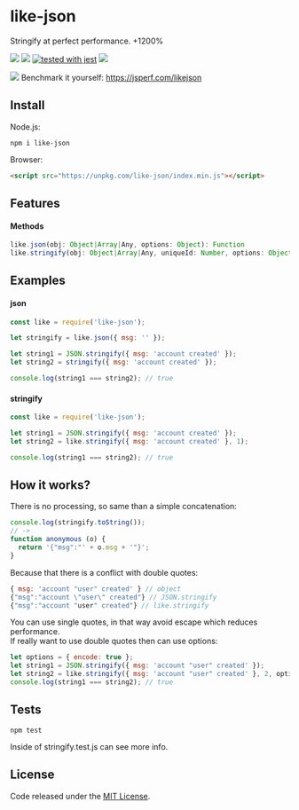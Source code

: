 # like-json

Stringify at perfect performance. +1200%

![](https://img.shields.io/npm/v/like-json.svg) ![](https://img.shields.io/npm/dt/like-json.svg) [![tested with jest](https://img.shields.io/badge/tested_with-jest-99424f.svg)](https://github.com/LuKks/like-json) ![](https://img.shields.io/github/license/LuKks/like-json.svg)

![](https://i.imgur.com/utx06e8.png)
Benchmark it yourself: https://jsperf.com/likejson

## Install
Node.js:
```
npm i like-json
```
Browser:
```html
<script src="https://unpkg.com/like-json/index.min.js"></script>
```

## Features
#### Methods
```javascript
like.json(obj: Object|Array|Any, options: Object): Function
like.stringify(obj: Object|Array|Any, uniqueId: Number, options: Object): String
```

## Examples
#### json
```javascript
const like = require('like-json');

let stringify = like.json({ msg: '' });

let string1 = JSON.stringify({ msg: 'account created' });
let string2 = stringify({ msg: 'account created' });

console.log(string1 === string2); // true
```

#### stringify
```javascript
const like = require('like-json');

let string1 = JSON.stringify({ msg: 'account created' });
let string2 = like.stringify({ msg: 'account created' }, 1);

console.log(string1 === string2); // true
```

## How it works?
There is no processing, so same than a simple concatenation:
```javascript
console.log(stringify.toString());
// ->
function anonymous (o) {
  return '{"msg":"' + o.msg + '"}';
}
```

Because that there is a conflict with double quotes:
```javascript
{ msg: 'account "user" created' } // object
{"msg":"account \"user\" created"} // JSON.stringify
{"msg":"account "user" created"} // like.stringify
```

You can use single quotes, in that way avoid escape which reduces performance.\
If really want to use double quotes then can use options:
```javascript
let options = { encode: true };
let string1 = JSON.stringify({ msg: 'account "user" created' });
let string2 = like.stringify({ msg: 'account "user" created' }, 2, options);
console.log(string1 === string2); // true
```

## Tests
```
npm test
```
Inside of stringify.test.js can see more info.

## License
Code released under the [MIT License](https://github.com/LuKks/like-json/blob/master/LICENSE).
